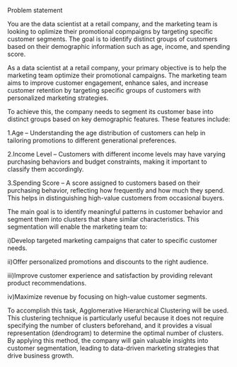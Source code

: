Problem statement

You are the data scientist at a retail company, and the marketing 
team is looking to oplimize their promotional copmpaigns by targeting 
specific customer segments. The goal is to identify distinct groups
of customers based on their demographic information such as age, income,
and spending score.

As a data scientist at a retail company, your primary objective is to help
the marketing team optimize their promotional campaigns. The marketing team 
aims to improve customer engagement, enhance sales, and increase customer 
retention by targeting specific groups of customers with personalized 
marketing strategies.

To achieve this, the company needs to segment its customer base into distinct 
groups based on key demographic features. These features include:

1.Age – Understanding the age distribution of customers can help in tailoring 
promotions to different generational preferences.

2.Income Level – Customers with different income levels may have varying 
purchasing behaviors and budget constraints, making it important to classify them 
accordingly.

3.Spending Score – A score assigned to customers based on their purchasing behavior, 
reflecting how frequently and how much they spend. This helps in distinguishing 
high-value customers from occasional buyers.

The main goal is to identify meaningful patterns in customer behavior and segment 
them into clusters that share similar characteristics. This segmentation will enable 
the marketing team to:

i)Develop targeted marketing campaigns that cater to specific customer needs.

ii)Offer personalized promotions and discounts to the right audience.

iii)Improve customer experience and satisfaction by providing relevant product 
recommendations.

iv)Maximize revenue by focusing on high-value customer segments.

To accomplish this task, Agglomerative Hierarchical Clustering will be used. This 
clustering technique is particularly useful because it does not require specifying 
the number of clusters beforehand, and it provides a visual representation 
(dendrogram) to determine the optimal number of clusters. By applying this method,
the company will gain valuable insights into customer segmentation, leading to 
data-driven marketing strategies that drive business growth.







